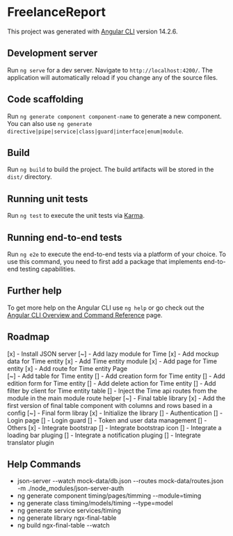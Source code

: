 # FreelanceReport

This project was generated with [Angular CLI](https://github.com/angular/angular-cli) version 14.2.6.

## Development server

Run `ng serve` for a dev server. Navigate to `http://localhost:4200/`. The application will automatically reload if you change any of the source files.

## Code scaffolding

Run `ng generate component component-name` to generate a new component. You can also use `ng generate directive|pipe|service|class|guard|interface|enum|module`.

## Build

Run `ng build` to build the project. The build artifacts will be stored in the `dist/` directory.

## Running unit tests

Run `ng test` to execute the unit tests via [Karma](https://karma-runner.github.io).

## Running end-to-end tests

Run `ng e2e` to execute the end-to-end tests via a platform of your choice. To use this command, you need to first add a package that implements end-to-end testing capabilities.

## Further help

To get more help on the Angular CLI use `ng help` or go check out the [Angular CLI Overview and Command Reference](https://angular.io/cli) page.



## Roadmap
[x] - Install JSON server
[~] - Add lazy module for Time
    [x] - Add mockup data for Time entity
    [x] - Add Time entity module
    [x] - Add page for Time entity
    [x] - Add route for Time entity Page    
    [~] - Add table for Time entity
    [] - Add creation form for Time entity
    [] - Add edition form for Time entity
    [] - Add delete action for Time entity
    [] - Add filter by client for Time entity table
    [] - Inject the Time api routes from the module in the main module route helper
[~] - Final table library
    [x] - Add the first version of final table component with columns and rows based in a config
[~] - Final form libray
    [x] - Initialize the library
[] - Authentication
    [] - Login page
    [] - Login guard
    [] - Token and user data management
[] - Others
    [x] - Integrate bootstrap
    [] - Integrate bootstrap icon
    [] - Integrate a loading bar pluging
    [] - Integrate a notification pluging
    [] - Integrate translator plugin



## Help Commands
- json-server --watch mock-data/db.json --routes mock-data/routes.json -m ./node_modules/json-server-auth
- ng generate component timing/pages/timming --module=timing
- ng generate class timing/models/timing --type=model
- ng generate service services/timing
- ng generate library ngx-final-table
- ng build ngx-final-table --watch
